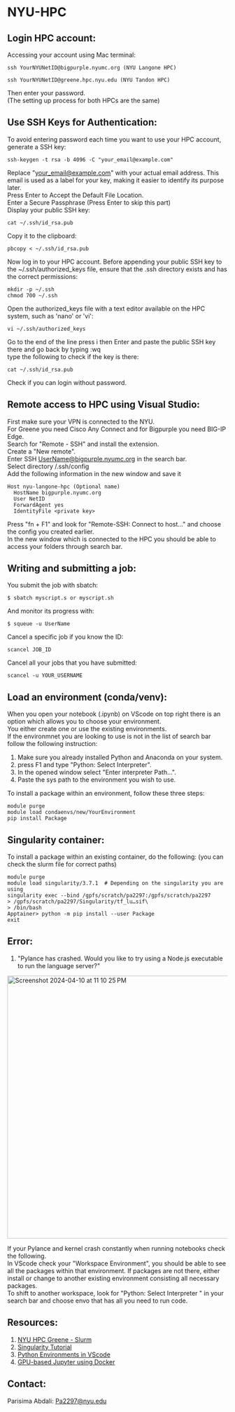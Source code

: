 # NYU-HPC

## Login HPC account:
Accessing your account using Mac terminal:
~~~
ssh YourNYUNetID@bigpurple.nyumc.org (NYU Langone HPC)
~~~
~~~
ssh YourNYUNetID@greene.hpc.nyu.edu (NYU Tandon HPC)
~~~
Then enter your password. \
(The setting up process for both HPCs are the same)

## Use SSH Keys for Authentication:
To avoid entering password each time you want to use your HPC account, generate a SSH key:
~~~
ssh-keygen -t rsa -b 4096 -C "your_email@example.com"
~~~
Replace "your_email@example.com" with your actual email address. This email is used as a label for your key, making it easier to identify its purpose later.\
Press Enter to Accept the Default File Location. \
Enter a Secure Passphrase (Press Enter to skip this part) \
Display your public SSH key:
~~~
cat ~/.ssh/id_rsa.pub
~~~
Copy it to the clipboard:
~~~
pbcopy < ~/.ssh/id_rsa.pub
~~~
Now log in to your HPC account. Before appending your public SSH key to the ~/.ssh/authorized_keys file, ensure that the .ssh directory exists and has the correct permissions:
~~~
mkdir -p ~/.ssh
chmod 700 ~/.ssh
~~~
Open the authorized_keys file with a text editor available on the HPC system, such as 'nano' or 'vi':
~~~
vi ~/.ssh/authorized_keys
~~~
Go to the end of the line press i then Enter and paste the public SSH key there and go back by typing :wq \
type the following to check if the key is there:
~~~
cat ~/.ssh/id_rsa.pub
~~~
Check if you can login without password. 

## Remote access to HPC using Visual Studio:
First make sure your VPN is connected to the NYU. \
For Greene you need Cisco Any Connect and for Bigpurple you need BIG-IP Edge. \
Search for "Remote - SSH" and install the extension. \
Create a "New remote".\
Enter SSH UserName@bigpurple.nyumc.org in the search bar. \
Select directory /.ssh/config \
Add the following information in the new window and save it 
~~~
Host nyu-langone-hpc (Optional name)
  HostName bigpurple.nyumc.org
  User NetID
  ForwardAgent yes
  IdentityFile <private key>
~~~

Press "fn + F1" and look for "Remote-SSH: Connect to host..." and choose the config you created earlier. \
In the new window which is connected to the HPC you should be able to access your folders through search bar. 

## Writing and submitting a job:
You submit the job with sbatch:
~~~
$ sbatch myscript.s or myscript.sh
~~~
And monitor its progress with:
~~~
$ squeue -u UserName
~~~
Cancel a specific job if you know the ID:
~~~
scancel JOB_ID
~~~
Cancel all your jobs that you have submitted:
~~~
scancel -u YOUR_USERNAME
~~~

## Load an environment (conda/venv):
When you open your notebook (.ipynb) on VScode on top right there is an option which allows you to choose your environment. \
You either create one or use the existing environments. \
If the environmnet you are looking to use is not in the list of search bar follow the following instruction: 
1) Make sure you already installed Python and Anaconda on your system.
2) press F1 and type "Python: Select Interpreter".
3) In the opened window select "Enter interpreter Path...".
4) Paste the sys path to the environment you wish to use.

To install a package within an environment, follow these three steps: 
~~~
module purge
module load condaenvs/new/YourEnvironment
pip install Package
~~~
## Singularity container: 
To install a package within an existing container, do the following: 
(you can check the slurm file for correct paths) 
~~~
module purge
module load singularity/3.7.1  # Depending on the singularity you are using
singularity exec --bind /gpfs/scratch/pa2297:/gpfs/scratch/pa2297
> /gpfs/scratch/pa2297/Singularity/tf_lu…sif\
> /bin/bash
Apptainer> python -m pip install --user Package
exit
~~~
## Error: 
1. "Pylance has crashed. Would you like to try using a Node.js executable to run the language server?"
 <img width="600" alt="Screenshot 2024-04-10 at 11 10 25 PM" src="https://github.com/parisimaa/NYU-HPC/assets/54392924/119f38fe-0863-495e-a3a7-bd36cf37661a">

If your Pylance and kernel crash constantly when running notebooks check the following. \
In VScode check your "Workspace Environment", you should be able to see all the packages within that environment. If packages are not there, either install or change to another existing environment consisting all necessary packages. \
To shift to another workspace, look for "Python: Select Interpreter " in your search bar and choose envo that has all you need to run code. 

## Resources:
1. [NYU HPC Greene - Slurm](https://sites.google.com/nyu.edu/nyu-hpc/training-support/general-hpc-topics/slurm-submitting-jobs)
2. [Singularity Tutorial](https://singularity-tutorial.github.io/02-basic-usage/)
3. [Python Environments in VScode](https://code.visualstudio.com/docs/python/environments)
4. [GPU-based Jupyter using Docker](https://cschranz.medium.com/set-up-your-own-gpu-based-jupyterlab-e0d45fcacf43)


## Contact:
Parisima Abdali: Pa2297@nyu.edu


